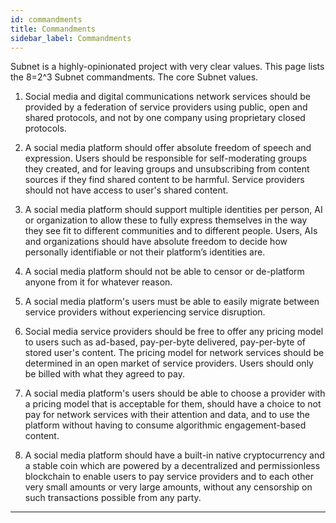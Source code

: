 ```yaml
---
id: commandments
title: Commandments
sidebar_label: Commandments
---
```


Subnet is a highly-opinionated project with very clear values. This page lists the 8=2^3 Subnet commandments. The core Subnet values.


1. Social media and digital communications network services should be provided by a federation of service providers using public, open and shared protocols, and not by one company using proprietary closed protocols.

2. A social media platform should offer absolute freedom of speech and expression. Users should be responsible for self-moderating groups they created, and for leaving groups and unsubscribing from content sources if they find shared content to be harmful. Service providers should not have access to user's shared content.

3. A social media platform should support multiple identities per person, AI or organization to allow these to fully express themselves in the way they see fit to different communities and to different people. Users, AIs and organizations should have absolute freedom to decide how personally identifiable or not their platform’s identities are.

4. A social media platform should not be able to censor or de-platform anyone from it for whatever reason.

5. A social media platform's users must be able to easily migrate between service providers without experiencing service disruption.

6. Social media service providers should be free to offer any pricing model to users such as ad-based, pay-per-byte delivered, pay-per-byte of stored user's content. The pricing model for network services should be determined in an open market of service providers. Users should only be billed with what they agreed to pay.

7. A social media platform's users should be able to choose a provider with a pricing model that is acceptable for them, should have a choice to not pay for network services with their attention and data, and to use the platform without having to consume algorithmic engagement-based content.

8. A social media platform should have a built-in native cryptocurrency and a stable coin which are powered by a decentralized and permissionless blockchain to enable users to pay service providers and to each other very small amounts or very large amounts, without any censorship on such transactions possible from any party.

---

